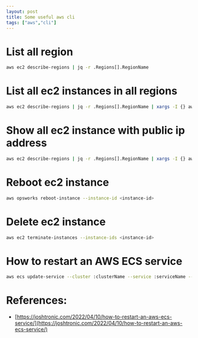 ```yaml
---
layout: post
title: Some useful aws cli
tags: ["aws","cli"]
---
```



# List all region
```bash
aws ec2 describe-regions | jq -r .Regions[].RegionName
```

# List all ec2 instances in all regions
```bash
aws ec2 describe-regions | jq -r .Regions[].RegionName | xargs -I {} aws ec2 describe-instances --region {} | jq -r .Reservations[].Instances[].InstanceId
```

# Show all ec2 instance with public ip address
```bash
aws ec2 describe-regions | jq -r .Regions[].RegionName | xargs -I {} aws ec2 describe-instances --region {} | jq -r ".Reservations[].Instances[] | {IdInstanceId: .InstanceId, IP: .PublicIpAddress}"
```

# Reboot ec2 instance
```bash
aws opsworks reboot-instance --instance-id <instance-id>
```

# Delete ec2 instance
```bash
aws ec2 terminate-instances --instance-ids <instance-id>
```

# How to restart an AWS ECS service
```bash
aws ecs update-service --cluster :clusterName --service :serviceName --force-new-deployment
```

# References:
- [https://joshtronic.com/2022/04/10/how-to-restart-an-aws-ecs-service/](https://joshtronic.com/2022/04/10/how-to-restart-an-aws-ecs-service/)